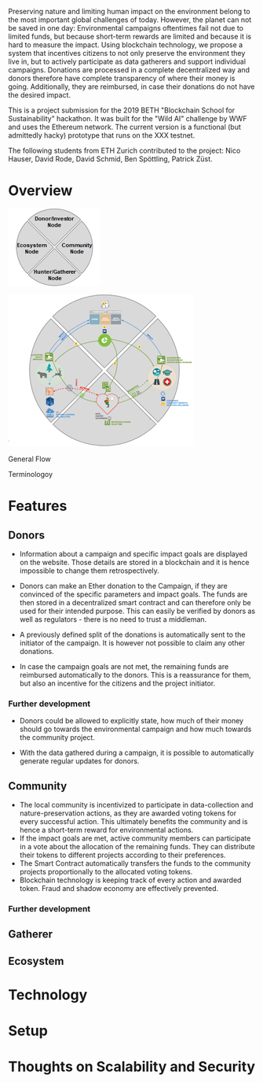 Preserving nature and limiting human impact on the environment belong to the most important global challenges of today. However, the planet can not be saved in one day: Environmental campaigns oftentimes fail not due to limited funds, but because short-term rewards are limited and because it is hard to measure the impact. Using blockchain technology, we propose a system that incentives citizens to not only preserve the environment they live in, but to actively participate as data gatherers and support individual campaigns. Donations are processed in a complete decentralized way and donors therefore have complete transparency of where their money is going. Additionally, they are reimbursed, in case their donations do not have the desired impact.

This is a project submission for the 2019 BETH "Blockchain School for Sustainability" hackathon. It was built for the "Wild AI" challenge by WWF and uses the Ethereum network. The current version is a functional (but admittedly hacky) prototype that runs on the XXX testnet.

The following students from ETH Zurich contributed to the project: Nico Hauser, David Rode, David Schmid, Ben Spöttling, Patrick Züst.

# Overview

![1550128728832](assets/1550128728832.png)

![1550128804700](assets/1550128804700.png)

General Flow

Terminologoy

# Features

## Donors

- Information about a campaign and specific impact goals are displayed on the website. Those details are stored in a blockchain and it is hence impossible to change them retrospectively.

- Donors can make an Ether donation to the Campaign, if they are convinced of the specific parameters and impact goals. The funds are then stored in a decentralized smart contract and can therefore only be used for their intended purpose. This can easily be verified by donors as well as regulators - there is no need to trust a middleman.

- A previously defined split of the donations is automatically sent to the initiator of the campaign. It is however not possible to claim any other donations.

- In case the campaign goals are not met, the remaining funds are reimbursed automatically to the donors. This is a reassurance for them, but also an incentive for the citizens and the project initiator.

### Further development

- Donors could be allowed to explicitly state, how much of their money should go towards the environmental campaign and how much towards the community project. 

- With the data gathered during a campaign, it is possible to automatically generate regular updates for donors.
  

## Community 

- The local community is incentivized to participate in data-collection and nature-preservation actions, as they are awarded voting tokens for every successful action. This ultimately benefits the community and is hence a short-term reward for environmental actions.
- If the impact goals are met, active community members can participate in a vote about the allocation of the remaining funds. They can distribute their tokens to different projects according to their preferences.
- The Smart Contract automatically transfers the funds to the community projects proportionally to the allocated voting tokens.
- Blockchain technology is keeping track of every action and awarded token. Fraud and shadow economy are effectively prevented.

### Further development



## Gatherer

## Ecosystem


# Technology


# Setup


# Thoughts on Scalability and Security
